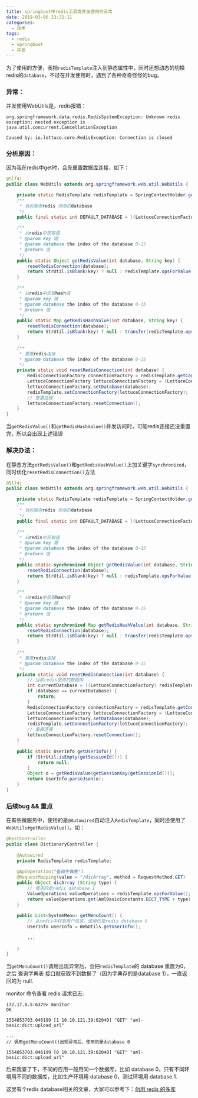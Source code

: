 ```yaml
---
title: springboot中redis工具类并发使用时异常
date: 2019-03-06 23:32:11
categories:
  - 技术
tags:
  - redis
  - springboot
  - 并发
---
```


为了使用的方便，我把`redisTemplate`注入到静态属性中，同时还想动态的切换redis的`database`，不过在并发使用时，遇到了各种奇奇怪怪的bug。


<!-- more -->


### 异常：

并发使用WebUtils是，redis报错：
```
org.springframework.data.redis.RedisSystemException: Unknown redis exception; nested exception is java.util.concurrent.CancellationException

Caused by: io.lettuce.core.RedisException: Connection is closed
```

### 分析原因：

因为我在redis中get时，会先重置数据库连接，如下：

```java
@Slf4j
public class WebUtils extends org.springframework.web.util.WebUtils {

    private static RedisTemplate redisTemplate = SpringContextHolder.getBean("redisTemplate");
    /**
     * 当前服务redis 所用的database
     */
    public final static int DEFAULT_DATABASE = ((LettuceConnectionFactory) redisTemplate.getConnectionFactory()).getDatabase();

    /**
     * 从redis中获取值
     * @param key 键
     * @param database the index of the database 0-15
     * @return 值
     */
    public static Object getRedisValue(int database, String key) {
        resetRedisConnection(database);
        return StrUtil.isBlank(key) ? null : redisTemplate.opsForValue().get(key);
    }

    /**
     * 从redis中获取hash值
     * @param key 键
     * @param database the index of the database 0-15
     * @return 值
     */
    public static Map getRedisHashValue(int database, String key) {
        resetRedisConnection(database);
        return StrUtil.isBlank(key) ? null : transfer(redisTemplate.opsForHash().entries(key));
    }
    
    /**
     * 重置redis连接
     * @param database the index of the database 0-15
     */
    private static void resetRedisConnection(int database) {
        RedisConnectionFactory connectionFactory = redisTemplate.getConnectionFactory();
        LettuceConnectionFactory lettuceConnectionFactory = (LettuceConnectionFactory) connectionFactory;
        lettuceConnectionFactory.setDatabase(database);
        redisTemplate.setConnectionFactory(lettuceConnectionFactory);
        // 重置连接
        lettuceConnectionFactory.resetConnection();
    }
}
```

当`getRedisValue()`和`getRedisHashValue()`并发访问时，可能redis连接还没重置完，所以会出现上述错误

### 解决办法：

在静态方法`getRedisValue()`和`getRedisHashValue()`上加关键字`synchronized`，同时优化`resetRedisConnection()`方法

```java
@Slf4j
public class WebUtils extends org.springframework.web.util.WebUtils {

    private static RedisTemplate redisTemplate = SpringContextHolder.getBean("redisTemplate");
    /**
     * 当前服务redis 所用的database
     */
    public final static int DEFAULT_DATABASE = ((LettuceConnectionFactory) redisTemplate.getConnectionFactory()).getDatabase();

    /**
     * 从redis中获取值
     * @param key 键
     * @param database the index of the database 0-15
     * @return 值
     */
    public static synchronized Object getRedisValue(int database, String key) {
        resetRedisConnection(database);
        return StrUtil.isBlank(key) ? null : redisTemplate.opsForValue().get(key);
    }

    /**
     * 从redis中获取hash值
     * @param key 键
     * @param database the index of the database 0-15
     * @return 值
     */
    public static synchronized Map getRedisHashValue(int database, String key) {
        resetRedisConnection(database);
        return StrUtil.isBlank(key) ? null : transfer(redisTemplate.opsForHash().entries(key));
    }
    
    /**
     * 重置redis连接
     * @param database the index of the database 0-15
     */
    private static void resetRedisConnection(int database) {
        // 当前redis使用的数据库
        int currentDatabase = ((LettuceConnectionFactory) redisTemplate.getConnectionFactory()).getDatabase();
        if (database == currentDatabase) {
            return;
        }
        RedisConnectionFactory connectionFactory = redisTemplate.getConnectionFactory();
        LettuceConnectionFactory lettuceConnectionFactory = (LettuceConnectionFactory) connectionFactory;
        lettuceConnectionFactory.setDatabase(database);
        redisTemplate.setConnectionFactory(lettuceConnectionFactory);
        // 重置连接
        lettuceConnectionFactory.resetConnection();
    }
    
    public static UserInfo getUserInfo() {
        if (StrUtil.isEmpty(getSessionId())) {
            return null;
        }
        Object o = getRedisValue(getSessionKey(getSessionId()));
        return UserInfo.parseJson(o);
    }
}
```

### 后续bug && 重点

在有些微服务中，使用的是`@Autowired`自动注入`RedisTemplate`，同时还使用了`WebUtils#getRedisValue()`。如：

```java
@RestController
public class DictionaryController {
    
    @Autowired
    private RedisTemplate redisTemplate;
    
    @ApiOperation("查询字典表")
    @RequestMapping(value = "/dicArray", method = RequestMethod.GET)
    public Object dicArray (String type) {
        // 使用的是redis database 1
        ValueOperations valueOperations = redisTemplate.opsForValue();
        return valueOperations.get(AmlBasicConstants.DICT_TYPE + type);
    }
    
    public List<SystemMenu> getMenuCount() {
        // 从redis中获取用户信息，使用的是redis database 0
        UserInfo userInfo = WebUtils.getUserInfo(); 
        
        ...
        
    }
}
```

当`getMenuCount()`调用出现异常后，会把`redisTemplate`的 database 重置为0，之后 查询字典表 接口就获取不到数据了（因为字典存的是database 1），一直返回的为 null.

monitor 命令查看 redis 请求日志: 

```
172.17.0.5:6379> monitor
OK

1554853703.046199 [1 10.10.121.39:62040] "GET" "aml-basic:dict:upload_url"

...
// 调用getMenuCount()出现异常后，使用的是database 0

1554853703.046199 [0 10.10.121.39:62040] "GET" "aml-basic:dict:upload_url"
```

后来我查了下，不同的应用一般用同一个数据库，比如 database 0，只有不同环境用不同的数据库，比如生产环境用 database 0，测试环境用 database 1. 

这里有个redis database相关的文章，大家可以参考下：[勿用 redis 的多库](http://blog.kankanan.com/article/52ff7528-redis-7684591a5e93.html)